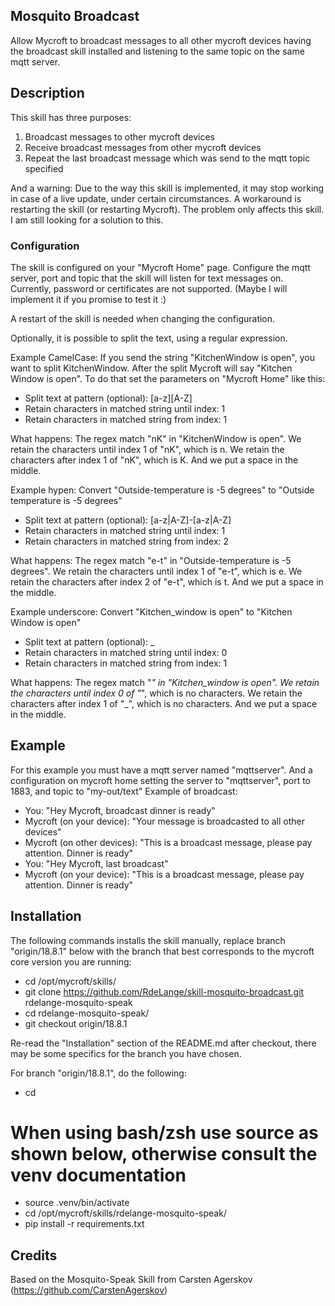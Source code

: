## Mosquito Broadcast
Allow Mycroft to broadcast messages to all other mycroft devices having the broadcast skill installed and listening to the same topic on the same mqtt server.

## Description
This skill has three purposes:
1) Broadcast messages to other mycroft devices
2) Receive broadcast messages from other mycroft devices
3) Repeat the last broadcast message which was send to the mqtt topic specified

And a warning: Due to the way this skill is implemented, it may stop working in case of a live update, under certain circumstances. A workaround is restarting the skill (or restarting Mycroft).
The problem only affects this skill. I am still looking for a solution to this.


### Configuration
The skill is configured on your "Mycroft Home" page. Configure the mqtt server, port and topic that the skill will listen for text messages on.
Currently, password or certificates are not supported. (Maybe I will implement it if you promise to test it :)

A restart of the skill is needed when changing the configuration.

Optionally, it is possible to split the text, using a regular expression.

Example CamelCase: If you send the string "KitchenWindow is open",
you want to split KitchenWindow. After the split Mycroft will say "Kitchen Window is open". To do that set the parameters on "Mycroft Home" like this:
* Split text at pattern (optional): [a-z][A-Z]
* Retain characters in matched string until index: 1
* Retain characters in matched string from index: 1

What happens: The regex match "nK" in "KitchenWindow is open". We retain the characters until index 1 of "nK", which is n.
We retain the characters after index 1 of "nK", which is K. And we put a space in the middle.

Example hypen: Convert "Outside-temperature is -5 degrees" to "Outside temperature is -5 degrees"
* Split text at pattern (optional): [a-z|A-Z]-[a-z|A-Z]
* Retain characters in matched string until index: 1
* Retain characters in matched string from index: 2

What happens: The regex match "e-t" in "Outside-temperature is -5 degrees".  We retain the characters until index 1 of "e-t", which is e.
We retain the characters after index 2 of "e-t", which is t. And we put a space in the middle.

Example underscore: Convert "Kitchen_window is open" to "Kitchen Window is open"
* Split text at pattern (optional): _
* Retain characters in matched string until index: 0
* Retain characters in matched string from index: 1

What happens: The regex match "_" in "Kitchen_window is open".  We retain the characters until index 0 of "_", which is no characters.
We retain the characters after index 1 of "_", which is no characters. And we put a space in the middle.


## Example
For this example you must have a mqtt server named "mqttserver". And a configuration on mycroft home setting the server to "mqttserver", port to 1883, and topic to "my-out/text"
Example of broadcast:

* You: "Hey Mycroft, broadcast dinner is ready"
* Mycroft (on your device): "Your message is broadcasted to all other devices"
* Mycroft (on other devices): <DINGDONG> "This is a broadcast message, please pay attention. Dinner is ready"
* You: "Hey Mycroft, last broadcast"
* Mycroft (on your device): "This is a broadcast message, please pay attention. Dinner is ready"

## Installation

The following commands installs the skill manually, replace branch "origin/18.8.1" below with the branch that best corresponds to the mycroft core version you are running:

* cd /opt/mycroft/skills/
* git clone https://github.com/RdeLange/skill-mosquito-broadcast.git rdelange-mosquito-speak
* cd rdelange-mosquito-speak/
* git checkout origin/18.8.1

Re-read the "Installation" section of the README.md after checkout, there may be some specifics for the branch you have chosen.

For branch "origin/18.8.1", do the following:

* cd <your mycroft-core directory>
# When using bash/zsh use source as shown below, otherwise consult the venv documentation
* source .venv/bin/activate
* cd /opt/mycroft/skills/rdelange-mosquito-speak/
* pip install -r requirements.txt


## Credits
Based on the Mosquito-Speak Skill from Carsten Agerskov (https://github.com/CarstenAgerskov)
